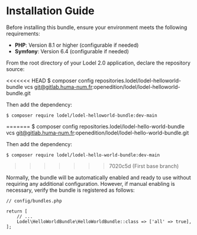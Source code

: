 # Installation Guide

Before installing this bundle, ensure your environment meets the following requirements:

- **PHP**: Version 8.1 or higher (configurable if needed)
- **Symfony**: Version 6.4 (configurable if needed)

From the root directory of your Lodel 2.0 application, declare the repository source:

<<<<<<< HEAD
    $ composer config repositories.lodel/lodel-helloworld-bundle vcs git@gitlab.huma-num.fr:openedition/lodel/lodel-helloworld-bundle.git

Then add the dependency:

    $ composer require lodel/lodel-helloworld-bundle:dev-main
=======
    $ composer config repositories.lodel/lodel-hello-world-bundle vcs git@gitlab.huma-num.fr:openedition/lodel/lodel-hello-world-bundle.git

Then add the dependency:

    $ composer require lodel/lodel-hello-world-bundle:dev-main
>>>>>>> 7020c5d (First base branch)

Normally, the bundle will be automatically enabled and ready to use without requiring any additional configuration. However, if manual enabling is necessary, verify the bundle is registered as follows:

    // config/bundles.php

    return [
        // ...
        Lodel\HelloWorldBundle\HelloWorldBundle::class => ['all' => true],
    ];
